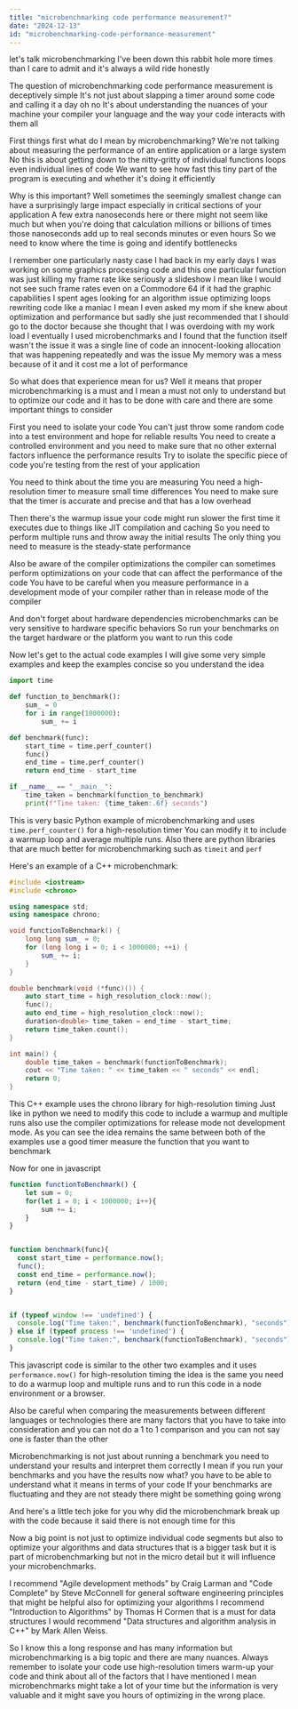 ```yaml
---
title: "microbenchmarking code performance measurement?"
date: "2024-12-13"
id: "microbenchmarking-code-performance-measurement"
---
```


let's talk microbenchmarking I've been down this rabbit hole more times than I care to admit and it's always a wild ride honestly

The question of microbenchmarking code performance measurement is deceptively simple It's not just about slapping a timer around some code and calling it a day oh no It's about understanding the nuances of your machine your compiler your language and the way your code interacts with them all

First things first what do I mean by microbenchmarking? We're not talking about measuring the performance of an entire application or a large system No this is about getting down to the nitty-gritty of individual functions loops even individual lines of code We want to see how fast this tiny part of the program is executing and whether it's doing it efficiently

Why is this important? Well sometimes the seemingly smallest change can have a surprisingly large impact especially in critical sections of your application A few extra nanoseconds here or there might not seem like much but when you're doing that calculation millions or billions of times those nanoseconds add up to real seconds minutes or even hours So we need to know where the time is going and identify bottlenecks

I remember one particularly nasty case I had back in my early days I was working on some graphics processing code and this one particular function was just killing my frame rate like seriously a slideshow I mean like I would not see such frame rates even on a Commodore 64 if it had the graphic capabilities I spent ages looking for an algorithm issue optimizing loops rewriting code like a maniac I mean I even asked my mom if she knew about optimization and performance but sadly she just recommended that I should go to the doctor because she thought that I was overdoing with my work load I eventually I used microbenchmarks and I found that the function itself wasn't the issue it was a single line of code an innocent-looking allocation that was happening repeatedly and was the issue My memory was a mess because of it and it cost me a lot of performance

So what does that experience mean for us? Well it means that proper microbenchmarking is a must and I mean a must not only to understand but to optimize our code and it has to be done with care and there are some important things to consider

First you need to isolate your code You can't just throw some random code into a test environment and hope for reliable results You need to create a controlled environment and you need to make sure that no other external factors influence the performance results Try to isolate the specific piece of code you're testing from the rest of your application

You need to think about the time you are measuring You need a high-resolution timer to measure small time differences You need to make sure that the timer is accurate and precise and that has a low overhead

Then there's the warmup issue your code might run slower the first time it executes due to things like JIT compilation and caching So you need to perform multiple runs and throw away the initial results The only thing you need to measure is the steady-state performance

Also be aware of the compiler optimizations the compiler can sometimes perform optimizations on your code that can affect the performance of the code You have to be careful when you measure performance in a development mode of your compiler rather than in release mode of the compiler

And don't forget about hardware dependencies microbenchmarks can be very sensitive to hardware specific behaviors So run your benchmarks on the target hardware or the platform you want to run this code

Now let's get to the actual code examples I will give some very simple examples and keep the examples concise so you understand the idea

```python
import time

def function_to_benchmark():
    sum_ = 0
    for i in range(1000000):
        sum_ += i

def benchmark(func):
    start_time = time.perf_counter()
    func()
    end_time = time.perf_counter()
    return end_time - start_time

if __name__ == "__main__":
    time_taken = benchmark(function_to_benchmark)
    print(f"Time taken: {time_taken:.6f} seconds")

```

This is very basic Python example of microbenchmarking and uses `time.perf_counter()` for a high-resolution timer You can modify it to include a warmup loop and average multiple runs. Also there are python libraries that are much better for microbenchmarking such as `timeit` and `perf`

Here's an example of a C++ microbenchmark:

```cpp
#include <iostream>
#include <chrono>

using namespace std;
using namespace chrono;

void functionToBenchmark() {
    long long sum_ = 0;
    for (long long i = 0; i < 1000000; ++i) {
        sum_ += i;
    }
}

double benchmark(void (*func)()) {
    auto start_time = high_resolution_clock::now();
    func();
    auto end_time = high_resolution_clock::now();
    duration<double> time_taken = end_time - start_time;
    return time_taken.count();
}

int main() {
    double time_taken = benchmark(functionToBenchmark);
    cout << "Time taken: " << time_taken << " seconds" << endl;
    return 0;
}
```

This C++ example uses the chrono library for high-resolution timing Just like in python we need to modify this code to include a warmup and multiple runs also use the compiler optimizations for release mode not development mode. As you can see the idea remains the same between both of the examples use a good timer measure the function that you want to benchmark

Now for one in javascript

```javascript
function functionToBenchmark() {
    let sum = 0;
    for(let i = 0; i < 1000000; i++){
        sum += i;
    }
}


function benchmark(func){
  const start_time = performance.now();
  func();
  const end_time = performance.now();
  return (end_time - start_time) / 1000;
}


if (typeof window !== 'undefined') {
  console.log("Time taken:", benchmark(functionToBenchmark), "seconds");
} else if (typeof process !== 'undefined') {
  console.log("Time taken:", benchmark(functionToBenchmark), "seconds");
}
```

This javascript code is similar to the other two examples and it uses `performance.now()` for high-resolution timing the idea is the same you need to do a warmup loop and multiple runs and to run this code in a node environment or a browser.

Also be careful when comparing the measurements between different languages or technologies there are many factors that you have to take into consideration and you can not do a 1 to 1 comparison and you can not say one is faster than the other

Microbenchmarking is not just about running a benchmark you need to understand your results and interpret them correctly I mean if you run your benchmarks and you have the results now what? you have to be able to understand what it means in terms of your code If your benchmarks are fluctuating and they are not steady there might be something going wrong

And here's a little tech joke for you why did the microbenchmark break up with the code because it said there is not enough time for this

Now a big point is not just to optimize individual code segments but also to optimize your algorithms and data structures that is a bigger task but it is part of microbenchmarking but not in the micro detail but it will influence your microbenchmarks.

I recommend "Agile development methods" by Craig Larman and "Code Complete" by Steve McConnell for general software engineering principles that might be helpful also for optimizing your algorithms I recommend "Introduction to Algorithms" by Thomas H Cormen that is a must for data structures I would recommend "Data structures and algorithm analysis in C++" by Mark Allen Weiss.

So I know this a long response and has many information but microbenchmarking is a big topic and there are many nuances. Always remember to isolate your code use high-resolution timers warm-up your code and think about all of the factors that I have mentioned I mean microbenchmarks might take a lot of your time but the information is very valuable and it might save you hours of optimizing in the wrong place.
